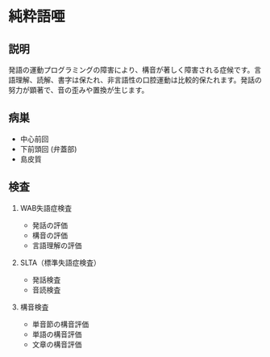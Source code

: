 
# 純粋語唖

## 説明

発語の運動プログラミングの障害により、構音が著しく障害される症候です。言語理解、読解、書字は保たれ、非言語性の口腔運動は比較的保たれます。発話の努力が顕著で、音の歪みや置換が生じます。

## 病巣

- 中心前回
- 下前頭回 (弁蓋部)
- 島皮質

## 検査

1. WAB失語症検査

   - 発話の評価
   - 構音の評価
   - 言語理解の評価

2. SLTA（標準失語症検査）

   - 発話検査
   - 音読検査

3. 構音検査
   - 単音節の構音評価
   - 単語の構音評価
   - 文章の構音評価
